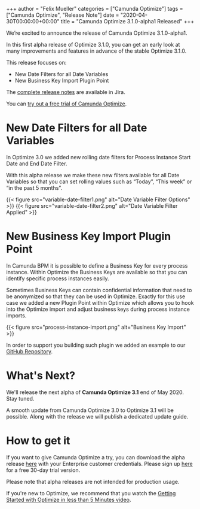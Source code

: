 +++
author = "Felix Mueller"
categories = ["Camunda Optimize"]
tags = ["Camunda Optimize", "Release Note"]
date = "2020-04-30T00:00:00+00:00"
title = "Camunda Optimize 3.1.0-alpha1 Released"
+++

We’re excited to announce the release of Camunda Optimize 3.1.0-alpha1.

In this first alpha release of Optimize 3.1.0, you can get an early look at many improvements and features in advance of the stable Optimize 3.1.0.

This release focuses on:

* New Date Filters for all Date Variables
* New Business Key Import Plugin Point

The [complete release notes](https://jira.camunda.com/secure/ReleaseNote.jspa?projectId=10730&version=16012) are available in Jira.

<!--more-->

You can [try out a free trial of Camunda Optimize](#how-to-get-it).

# New Date Filters for all Date Variables

In Optimize 3.0 we added new rolling date filters for Process Instance Start Date and End Date Filter.

With this alpha release we make these new filters available for all Date Variables so that you can set rolling values such as “Today”, “This week” or “in the past 5 months”.

{{< figure src="variable-date-filter1.png" alt="Date Variable Filter Options" >}}
{{< figure src="variable-date-filter2.png" alt="Date Variable Filter Applied" >}}

# New Business Key Import Plugin Point

In Camunda BPM it is possible to define a Business Key for every process instance. Within Optimize the Business Keys are available so that you can identify specific process instances easily.

Sometimes Business Keys can contain confidential information that need to be anonymized so that they can be used in Optimize.
Exactly for this use case we added a new Plugin Point within Optimize which allows you to hook into the Optimize import and adjust business keys during process instance imports.

{{< figure src="process-instance-import.png" alt="Business Key Import" >}}

In order to support you building such plugin we added an example to our [GitHub Repository](https://github.com/camunda/camunda-optimize-examples/tree/master/businesskey-import-plugin/).

# What's Next?

We'll release the next alpha of **Camunda Optimize 3.1** end of May 2020. Stay tuned.

A smooth update from Camunda Optimize 3.0 to Optimize 3.1 will be possible. Along with the release we will publish a dedicated update guide.

# How to get it

If you want to give Camunda Optimize a try, you can download the alpha release [here](https://docs.camunda.org/enterprise/download/#camunda-optimize) with your Enterprise customer credentials. Please sign up [here](https://camunda.com/download/enterprise/) for a free 30-day trial version.

Please note that alpha releases are not intended for production usage.

If you're new to Optimize, we recommend that you watch the [Getting Started with Optimize in less than 5 Minutes video](https://camunda.com/learn/videos/getting-started-optimize/).
